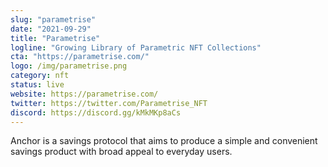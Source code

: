 ```yaml
---
slug: "parametrise"
date: "2021-09-29"
title: "Parametrise"
logline: "Growing Library of Parametric NFT Collections"
cta: "https://parametrise.com/"
logo: /img/parametrise.png
category: nft
status: live
website: https://parametrise.com/
twitter: https://twitter.com/Parametrise_NFT
discord: https://discord.gg/kMkMKp8aCs
---
```


Anchor is a savings protocol that aims to produce a simple and
convenient savings product with broad appeal to everyday users.